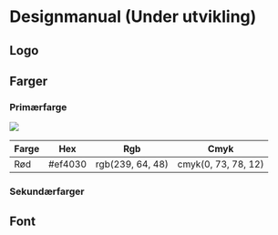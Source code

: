 # Designmanual (Under utvikling)

## Logo

## Farger

### Primærfarge

![](http://www.colorhexa.com/ef4030.png)

| Farge       | Hex     | Rgb              | Cmyk                |
| ----------- | ------- | ---------------- | ------------------- |
| Rød         | #ef4030 | rgb(239, 64, 48) | cmyk(0, 73, 78, 12) |

### Sekundærfarger

## Font
